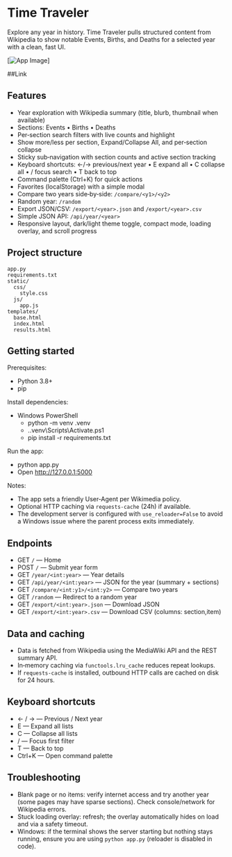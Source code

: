 # Time Traveler

Explore any year in history. Time Traveler pulls structured content from Wikipedia to show notable Events, Births, and Deaths for a selected year with a clean, fast UI.

[![App Image](https://hc-cdn.hel1.your-objectstorage.com/s/v3/4145627141f6395d6a844c93eead3d0dd366823f_screenshot_2025-08-10_194102.png)]

##Link


## Features

- Year exploration with Wikipedia summary (title, blurb, thumbnail when available)
- Sections: Events • Births • Deaths
- Per‑section search filters with live counts and highlight
- Show more/less per section, Expand/Collapse All, and per‑section collapse
- Sticky sub‑navigation with section counts and active section tracking
- Keyboard shortcuts: ←/→ previous/next year • E expand all • C collapse all • / focus search • T back to top
- Command palette (Ctrl+K) for quick actions
- Favorites (localStorage) with a simple modal
- Compare two years side‑by‑side: `/compare/<y1>/<y2>`
- Random year: `/random`
- Export JSON/CSV: `/export/<year>.json` and `/export/<year>.csv`
- Simple JSON API: `/api/year/<year>`
- Responsive layout, dark/light theme toggle, compact mode, loading overlay, and scroll progress

## Project structure

```
app.py
requirements.txt
static/
  css/
    style.css
  js/
    app.js
templates/
  base.html
  index.html
  results.html
```

## Getting started

Prerequisites:
- Python 3.8+
- pip

Install dependencies:

- Windows PowerShell
  - python -m venv .venv
  - .\.venv\Scripts\Activate.ps1
  - pip install -r requirements.txt

Run the app:
- python app.py
- Open http://127.0.0.1:5000

Notes:
- The app sets a friendly User‑Agent per Wikimedia policy.
- Optional HTTP caching via `requests-cache` (24h) if available.
- The development server is configured with `use_reloader=False` to avoid a Windows issue where the parent process exits immediately.

## Endpoints

- GET `/` — Home
- POST `/` — Submit year form
- GET `/year/<int:year>` — Year details
- GET `/api/year/<int:year>` — JSON for the year (summary + sections)
- GET `/compare/<int:y1>/<int:y2>` — Compare two years
- GET `/random` — Redirect to a random year
- GET `/export/<int:year>.json` — Download JSON
- GET `/export/<int:year>.csv` — Download CSV (columns: section,item)

## Data and caching

- Data is fetched from Wikipedia using the MediaWiki API and the REST summary API.
- In‑memory caching via `functools.lru_cache` reduces repeat lookups.
- If `requests-cache` is installed, outbound HTTP calls are cached on disk for 24 hours.

## Keyboard shortcuts

- ← / → — Previous / Next year
- E — Expand all lists
- C — Collapse all lists
- / — Focus first filter
- T — Back to top
- Ctrl+K — Open command palette

## Troubleshooting

- Blank page or no items: verify internet access and try another year (some pages may have sparse sections). Check console/network for Wikipedia errors.
- Stuck loading overlay: refresh; the overlay automatically hides on load and via a safety timeout.
- Windows: if the terminal shows the server starting but nothing stays running, ensure you are using `python app.py` (reloader is disabled in code).

